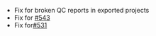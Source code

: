 * Fix for broken QC reports in exported projects
* Fix for [#543](https://github.com/chgibb/PHAT/issues/543)
* Fix for[#531](https://github.com/chgibb/PHAT/issues/531)